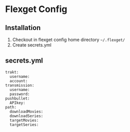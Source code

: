 # Flexget Config

## Installation
1. Checkout in flexget config home directory `~/.flexget/`
2. Create secrets.yml

## secrets.yml
```
trakt:
  username: 
  account: 
transmission:
  username: 
  password: 
pushbullet:
  APIkey: 
path:
  downloadMovies: 
  downloadSeries: 
  targetMovies: 
  targetSeries: 
```